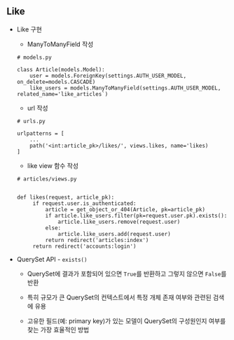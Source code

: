 ## Like

* Like 구현
  
  * ManyToManyField 작성
  
  ```
  # models.py
  
  class Article(models.Model):
      user = models.ForeignKey(settings.AUTH_USER_MODEL, on_delete=models.CASCADE)
      like_users = models.ManyToManyField(settings.AUTH_USER_MODEL, related_name='like_articles`)
  ```
  
  - url 작성
  
  ```
  # urls.py
  
  urlpatterns = [
      ...
      path('<int:article_pk>/likes/', views.likes, name='likes)
  ]
  ```
  
  - like view 함수 작성
  
  ```
  # articles/views.py
  
  
  def likes(request, article_pk):
       if request.user.is_authenticated:
           article = get_object_or_404(Article, pk=article_pk)
           if article.like_users.filter(pk=request.user.pk).exists():
               article.like_users.remove(request.user)
           else:
               article.like_users.add(request.user)
           return redirect('articles:index')
       return redirect('accounts:login')
  ```

* QuerySet API - `exists()`
  
  * QuerySet에 결과가 포함되어 있으면 `True`를 반환하고 그렇지 않으면 `False`를 반환
  
  * 특히 규모가 큰 QuerySet의 컨텍스트에서 특정 개체 존재 여부와 관련된 검색에 유용
  
  * 고유한 필드(예: primary key)가 있는 모델이 QuerySet의 구성원인지 여부를 찾는 가장 효율적인 방법
